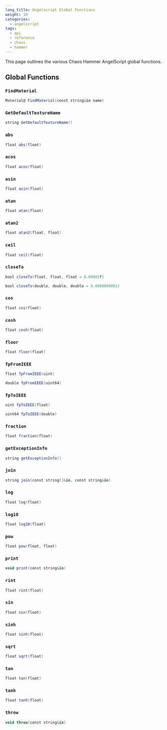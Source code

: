 ```yaml
---
long_title: Angelscript Global Functions
weight: 10
categories:
  - angelscript
tags:
  - api
  - reference
  - chaos
  - hammer
---
```


This page outlines the various Chaos Hammer AngelScript global functions.

## Global Functions

### `FindMaterial`

```as
Material@ FindMaterial(const string&in name)

```

### `GetDefaultTextureName`

```as
string GetDefaultTextureName()
```

### `abs`

```as
float abs(float)
```

### `acos`

```as
float acos(float)
```

### `asin`

```as
float asin(float)
```

### `atan`

```as
float atan(float)
```

### `atan2`

```as
float atan2(float, float)
```

### `ceil`

```as
float ceil(float)
```

### `closeTo`

```as
bool closeTo(float, float, float = 0.00001f)

bool closeTo(double, double, double = 0.0000000001)
```

### `cos`

```as
float cos(float)
```

### `cosh`

```as
float cosh(float)
```

### `floor`

```as
float floor(float)
```

### `fpFromIEEE`

```as
float fpFromIEEE(uint)

double fpFromIEEE(uint64)
```

### `fpToIEEE`

```as
uint fpToIEEE(float)

uint64 fpToIEEE(double)
```

### `fraction`

```as
float fraction(float)
```

### `getExceptionInfo`

```as
string getExceptionInfo()
```

### `join`

```as
string join(const string[]&in, const string&in)
```

### `log`

```as
float log(float)
```

### `log10`

```as
float log10(float)
```

### `pow`

```as
float pow(float, float)
```

### `print`

```as
void print(const string&in)
```

### `rint`

```as
float rint(float)
```

### `sin`

```as
float sin(float)
```

### `sinh`

```as
float sinh(float)
```

### `sqrt`

```as
float sqrt(float)
```

### `tan`

```as
float tan(float)
```

### `tanh`

```as
float tanh(float)
```

### `throw`

```as
void throw(const string&in)
```
